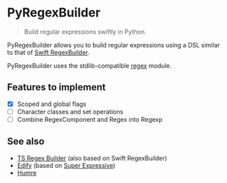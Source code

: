 # PyRegexBuilder

> Build regular expressions swiftly in Python.

PyRegexBuilder allows you to build regular expressions using a DSL similar to that of [Swift RegexBuilder](https://developer.apple.com/documentation/regexbuilder).

PyRegexBuilder uses the stdlib-compatible [regex](https://github.com/mrabarnett/mrab-regex) module.

## Features to implement

- [x] Scoped and global flags
- [ ] Character classes and set operations
- [ ] Combine RegexComponent and Regex into Regexp

## See also

- [TS Regex Builder](https://github.com/callstack/ts-regex-builder) (also based on Swift RegexBuilder)
- [Edify](https://github.com/luciferreeves/edify) (based on [Super Expressive](https://github.com/francisrstokes/super-expressive))
- [Humre](https://github.com/asweigart/humre)
